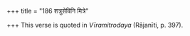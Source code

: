+++
title = "186 शत्रुसेविनि मित्रे"

+++
This verse is quoted in *Vīramitrodaya* (Rājanīti, p. 397).
